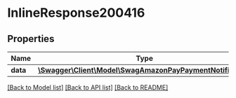 # InlineResponse200416

## Properties
Name | Type | Description | Notes
------------ | ------------- | ------------- | -------------
**data** | [**\Swagger\Client\Model\SwagAmazonPayPaymentNotification**](SwagAmazonPayPaymentNotification.md) |  | [optional] 

[[Back to Model list]](../../README.md#documentation-for-models) [[Back to API list]](../../README.md#documentation-for-api-endpoints) [[Back to README]](../../README.md)

